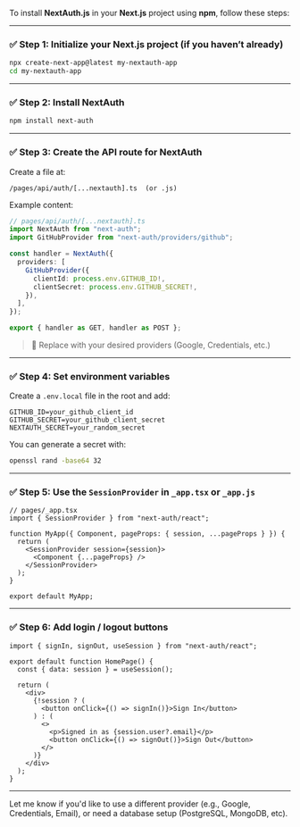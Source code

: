 To install **NextAuth.js** in your **Next.js** project using **npm**, follow these steps:

---

### ✅ Step 1: Initialize your Next.js project (if you haven’t already)

```bash
npx create-next-app@latest my-nextauth-app
cd my-nextauth-app
```

---

### ✅ Step 2: Install NextAuth

```bash
npm install next-auth
```

---

### ✅ Step 3: Create the API route for NextAuth

Create a file at:

```
/pages/api/auth/[...nextauth].ts  (or .js)
```

Example content:

```ts
// pages/api/auth/[...nextauth].ts
import NextAuth from "next-auth";
import GitHubProvider from "next-auth/providers/github";

const handler = NextAuth({
  providers: [
    GitHubProvider({
      clientId: process.env.GITHUB_ID!,
      clientSecret: process.env.GITHUB_SECRET!,
    }),
  ],
});

export { handler as GET, handler as POST };
```

> 🔐 Replace with your desired providers (Google, Credentials, etc.)

---

### ✅ Step 4: Set environment variables

Create a `.env.local` file in the root and add:

```
GITHUB_ID=your_github_client_id
GITHUB_SECRET=your_github_client_secret
NEXTAUTH_SECRET=your_random_secret
```

You can generate a secret with:

```bash
openssl rand -base64 32
```

---

### ✅ Step 5: Use the `SessionProvider` in `_app.tsx` or `_app.js`

```tsx
// pages/_app.tsx
import { SessionProvider } from "next-auth/react";

function MyApp({ Component, pageProps: { session, ...pageProps } }) {
  return (
    <SessionProvider session={session}>
      <Component {...pageProps} />
    </SessionProvider>
  );
}

export default MyApp;
```

---

### ✅ Step 6: Add login / logout buttons

```tsx
import { signIn, signOut, useSession } from "next-auth/react";

export default function HomePage() {
  const { data: session } = useSession();

  return (
    <div>
      {!session ? (
        <button onClick={() => signIn()}>Sign In</button>
      ) : (
        <>
          <p>Signed in as {session.user?.email}</p>
          <button onClick={() => signOut()}>Sign Out</button>
        </>
      )}
    </div>
  );
}
```

---

Let me know if you'd like to use a different provider (e.g., Google, Credentials, Email), or need a database setup (PostgreSQL, MongoDB, etc).
